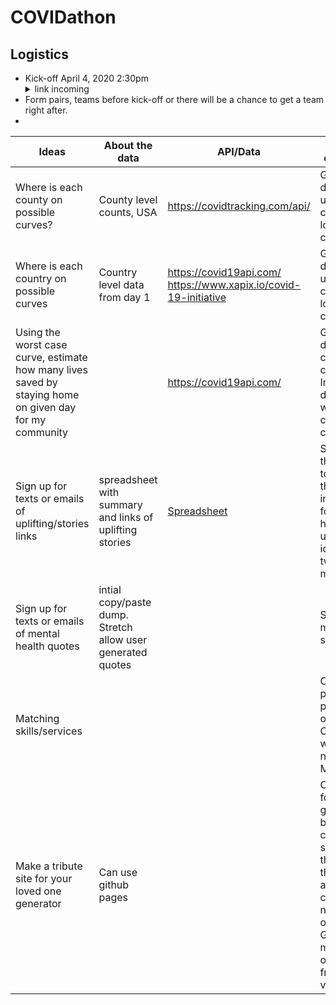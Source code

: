 # COVIDathon

## Logistics

- Kick-off April 4, 2020 2:30pm <details> <summary>link incoming</summary> ... https://zoom.us/j/618209372 ... </details>
- Form pairs, teams before kick-off or there will be a chance to get a team right after.
- 

| Ideas                                                                                                   | About the data                                              | API/Data                                                                                       | Tech estimate                                                                                                                                       | Originator                                                                             |
|---------------------------------------------------------------------------------------------------------|-------------------------------------------------------------|------------------------------------------------------------------------------------------------|-----------------------------------------------------------------------------------------------------------------------------------------------------|----------------------------------------------------------------------------------------|
| Where is each county on possible curves?                                                                | County level counts, USA                                    | https://covidtracking.com/api/                                                                 | Get api data and use high charts, lots of css.                                                                                                      | [tracking project] (https://helpwithcovid.com/projects/283-the-covid-tracking-project)                      |
| Where is each country on possible curves                                                                | Country level data from day 1                               | https://covid19api.com/  https://www.xapix.io/covid-19-initiative                              | Get api data and use high charts, lots of css.                                                                                                      | https://helpwithcovid.com/projects/283-the-covid-tracking-project                      |
| Using the worst case curve, estimate how many lives saved by staying home on given day for my community |                                                             | https://covid19api.com/                                                                        | Get api data, little css, just compare. Include data for worst case curve                                                                           | https://helpwithcovid.com/projects/157-andrea-udani                                    |
| Sign up for texts or emails of uplifting/stories links                                                  | spreadsheet with summary and links of uplifting stories     | [Spreadsheet](https://docs.google.com/spreadsheets/d/19KBkEZ5XG1DJwgptBjWKfA7NnuBUyFlRpasp1R-wveA/edit#gid=0) | Scrape the sheet to save the links in a btter format, hash the url as an id, use twilio as mvp                                                      | [stories of human goodness summary](https://helpwithcovid.com/projects/271-stories-of-human-goodness-solidarity-resilience) |
| Sign up for texts or emails of mental health quotes                                                     | intial copy/paste dump. Stretch allow user generated quotes |                                                                                                | Same, minus the scraping                                                                                                                            | Leslie Pajuelo                                                                         |
| Matching skills/services                                                                                |                                                             |                                                                                                | Create profile, 1 page use oauth. Can be website not app as MVP                                                                                     | https://helpwithcovid.com/projects/307-matching-and-swiping-services                   |
| Make a tribute site for your loved one generator                                                        | Can use github pages                                        |                                                                                                | Create a form to get the base data, create a script that'll use the github api to crate a new org/repo. Generate markdown or html from field values | Leslie Pajuelo                                                                         |
